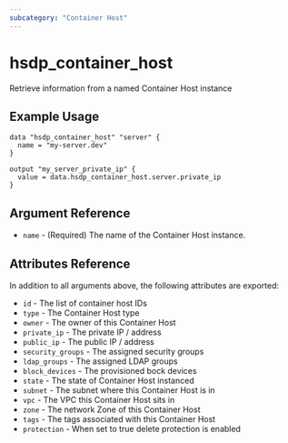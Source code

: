 ```yaml
---
subcategory: "Container Host"
---
```


# hsdp_container_host

Retrieve information from a named Container Host instance

## Example Usage

```hcl
data "hsdp_container_host" "server" {
  name = "my-server.dev"
} 

output "my_server_private_ip" {
  value = data.hsdp_container_host.server.private_ip
}
```

## Argument Reference

* `name` - (Required) The name of the Container Host instance.

## Attributes Reference

In addition to all arguments above, the following attributes are exported:

* `id` -  The list of container host IDs
* `type` - The Container Host type
* `owner` - The owner of this Container Host
* `private_ip` - The private IP / address
* `public_ip` - The public IP / address
* `security_groups` - The assigned security groups
* `ldap_groups` - The assigned LDAP groups
* `block_devices` - The provisioned bock devices
* `state` - The state of Container Host instanced
* `subnet` - The subnet where this Container Host is in
* `vpc` - The VPC this Container Host sits in
* `zone` - The network Zone of this Container Host
* `tags` - The tags associated with this Container Host
* `protection` - When set to true delete protection is enabled
